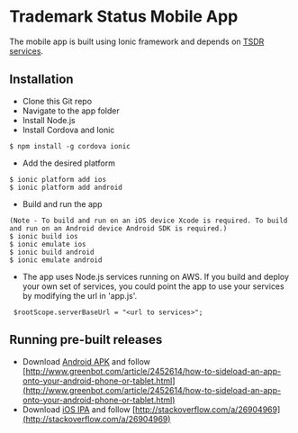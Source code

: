 Trademark Status Mobile App
=====================

The mobile app is built using Ionic framework and depends on [TSDR services](./../services).

## Installation

* Clone this Git repo
* Navigate to the app folder
* Install Node.js
* Install Cordova and Ionic
```
$ npm install -g cordova ionic
```
* Add the desired platform
```
$ ionic platform add ios
$ ionic platform add android
```
* Build and run the app
```
(Note - To build and run on an iOS device Xcode is required. To build and run on an Android device Android SDK is required.)
$ ionic build ios
$ ionic emulate ios
$ ionic build android
$ ionic emulate android
```
* The app uses Node.js services running on AWS. If you build and deploy your own set of services, you could point the app to use your services by modifying the url in 'app.js'. 
```
 $rootScope.serverBaseUrl = "<url to services>";
```
## Running pre-built releases
* Download [Android APK](.releases/android-release-unsigned.apk) and follow [http://www.greenbot.com/article/2452614/how-to-sideload-an-app-onto-your-android-phone-or-tablet.html](http://www.greenbot.com/article/2452614/how-to-sideload-an-app-onto-your-android-phone-or-tablet.html)
* Download [iOS IPA](.releases/TSDRMobile.ipa) and follow [http://stackoverflow.com/a/26904969](http://stackoverflow.com/a/26904969)
